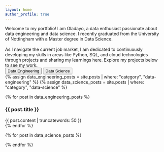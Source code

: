 ```yaml
---
layout: home
author_profile: true
---
```

<div class="intro-text">
 Welcome to my portfolio! I am Oladayo, a data enthusiast passionate about data engineering and data science. I recently graduated from the University of Nottingham with a Master degree in Data Science. <br> <br> As I navigate the current job market, I am dedicated to continuously developing my skills in areas like Python, SQL, and cloud technologies through projects and sharing my learnings here. Explore my projects below to see my work.
</div>

<div class="tabs">
 <button class="tab-button active" data-category="data-engineering">Data Engineering</button>
 <button class="tab-button" data-category="data-science">Data Science</button>
</div>

<div class="projects">
 {% assign data_engineering_posts = site.posts | where: "category", "data-engineering" %}
 {% assign data_science_posts = site.posts | where: "category", "data-science" %}

 {% for post in data_engineering_posts %}
  <div class="project data-engineering">
  <h3>{{ post.title }}</h3>
   {{ post.content | truncatewords: 50 }}
  </div>
 {% endfor %}

 {% for post in data_science_posts %}
  <div class="project data-science" style="display: none;">
   <h3><a href="{{ post.url }}">{{ post.title }}</a></h3>
   {{ post.content | strip_html | truncatewords: 50 }}
  </div>
 {% endfor %}
</div>

<script>
  document.addEventListener('DOMContentLoaded', function() {
    const tabButtons = document.querySelectorAll('.tab-button');
    const projects = document.querySelectorAll('.project');

    tabButtons.forEach(button => {
      button.addEventListener('click', function() {
        const category = this.dataset.category;

        // Deactivate all tabs and hide all projects
        tabButtons.forEach(btn => btn.classList.remove('active'));
        projects.forEach(project => project.style.display = 'none');

        // Activate the clicked tab and show relevant projects
        this.classList.add('active');
        projects.forEach(project => {
          if (project.classList.contains(category)) {
            project.style.display = 'block';
          }
        });
      });
    });

    // Initially show the Data Engineering tab
    document.querySelector('.tab-button[data-category="data-engineering"]').click();
  });
</script>